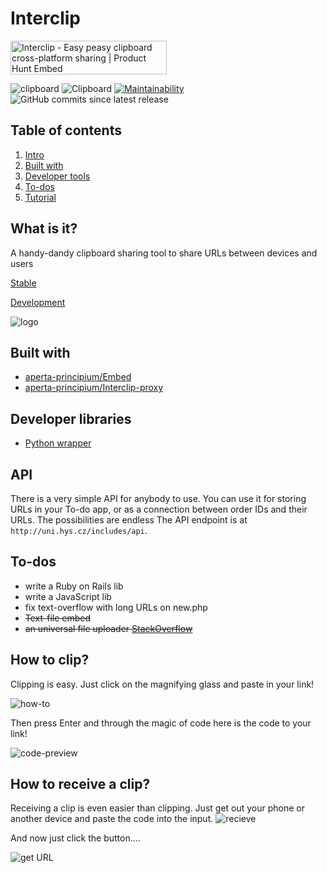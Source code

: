 # Interclip
<a href="https://www.producthunt.com/posts/interclip?utm_source=badge-featured&utm_medium=badge&utm_souce=badge-interclip" target="_blank"><img src="https://api.producthunt.com/widgets/embed-image/v1/featured.svg?post_id=174002&theme=light" alt="Interclip - Easy peasy clipboard cross-platform sharing | Product Hunt Embed" style="width: 250px; height: 54px;" width="250px" height="54px" /></a>

![clipboard](https://img.shields.io/badge/clipboard-copied-orange) ![Clipboard](https://img.shields.io/github/repo-size/aperta-principium/Interclip) [![Maintainability](https://api.codeclimate.com/v1/badges/0a72c92a0a2da0c79ba5/maintainability)](https://codeclimate.com/github/aperta-principium/Interclip/maintainability)
![GitHub commits since latest release](https://img.shields.io/github/commits-since/aperta-principium/interclip/latest)
## Table of contents
1. [ Intro ](#intro)
2. [ Built with ](#dependencies)
3. [ Developer tools ](#dependencies)
4. [ To-dos ](#todo) 
5. [ Tutorial ](#howto)

<a name="intro"> </a>

## What is it?
A handy-dandy clipboard sharing tool to share URLs between devices and users


[Stable](http://uni.hys.cz)

[Development](http://unidev.hys.cz/)


![logo](https://github.com/filiptronicek/Interclip/raw/master/img/interclip_logo.png)





<a name="dependencies"> </a>
## Built with
- [aperta-principium/Embed](https://github.com/aperta-principium/Embed)
- [aperta-principium/Interclip-proxy](https://github.com/aperta-principium/Interclip-proxy)

<a name="libs"> </a>
## Developer libraries
* [Python wrapper](https://github.com/aperta-principium/Interclip-python)

## API
There is a very simple API for anybody to use. You can use it for storing URLs in your To-do app, or as a connection between order IDs and their URLs. The possibilities are endless
The API endpoint is at ```http://uni.hys.cz/includes/api```.


<a name="todo"> </a>
## To-dos
* write a Ruby on Rails lib
* write a JavaScript lib
* fix text-overflow with long URLs on new.php
* ~~Text-file embed~~
* ~~an universal file uploader [StackOverflow](https://stackoverflow.com/questions/58153921/how-can-you-upload-to-catbox-using-javascript)~~

<a name="howto"> </a>
## How to clip?

Clipping is easy. Just click on the magnifying glass and paste in your link!


![how-to](https://github.com/filiptronicek/Interclip/raw/master/img/interclip-home.gif)

Then press Enter and through the magic of code here is the code to your link!

![code-preview](https://s.put.re/Jwmoc8BV.png)



## How to receive a clip?
Receiving a clip is even easier than clipping. Just get out your phone or another device and paste the code into the input.
![recieve](https://s.put.re/M1jfZZRs.png)

And now just click the button....

![get URL](https://s.put.re/ZsgUEznc.35.png)


